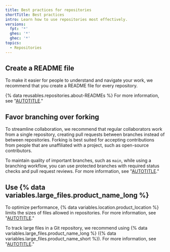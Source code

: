 ```yaml
---
title: Best practices for repositories
shortTitle: Best practices
intro: Learn how to use repositories most effectively.
versions:
  fpt: '*'
  ghes: '*'
  ghec: '*'
topics:
  - Repositories
---
```


## Create a README file

To make it easier for people to understand and navigate your work, we recommend that you create a README file for every repository.

{% data reusables.repositories.about-READMEs %} For more information, see "[AUTOTITLE](/repositories/managing-your-repositorys-settings-and-features/customizing-your-repository/about-readmes)."

## Favor branching over forking

To streamline collaboration, we recommend that regular collaborators work from a single repository, creating pull requests between branches instead of between repositories. Forking is best suited for accepting contributions from people that are unaffiliated with a project, such as open-source contributors.

To maintain quality of important branches, such as `main`, while using a branching workflow, you can use protected branches with required status checks and pull request reviews. For more information, see "[AUTOTITLE](/repositories/configuring-branches-and-merges-in-your-repository/managing-protected-branches/about-protected-branches)."

## Use {% data variables.large_files.product_name_long %}

To optimize performance, {% data variables.location.product_location %} limits the sizes of files allowed in repositories. For more information, see "[AUTOTITLE](/repositories/working-with-files/managing-large-files/about-large-files-on-github)."

To track large files in a Git repository, we recommend using {% data variables.large_files.product_name_long %} ({% data variables.large_files.product_name_short %}). For more information, see "[AUTOTITLE](/repositories/working-with-files/managing-large-files/about-git-large-file-storage)."
